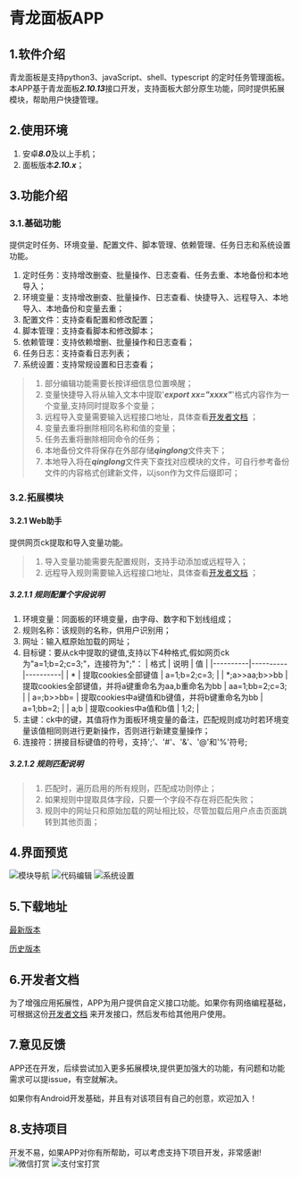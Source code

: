 # 青龙面板APP

## 1.软件介绍

青龙面板是支持python3、javaScript、shell、typescript 的定时任务管理面板。  
本APP基于青龙面板***2.10.13***接口开发，支持面板大部分原生功能，同时提供拓展模块，帮助用户快捷管理。  

## 2.使用环境

1. 安卓***8.0***及以上手机；  
2. 面板版本***2.10.x***；  

## 3.功能介绍

### 3.1.基础功能

提供定时任务、环境变量、配置文件、脚本管理、依赖管理、任务日志和系统设置功能。  

1. 定时任务：支持增改删查、批量操作、日志查看、任务去重、本地备份和本地导入；
2. 环境变量：支持增改删查、批量操作、日志查看、快捷导入、远程导入、本地导入、本地备份和变量去重；
3. 配置文件：支持查看配置和修改配置；
4. 脚本管理：支持查看脚本和修改脚本；
5. 依赖管理：支持依赖增删、批量操作和日志查看；
6. 任务日志：支持查看日志列表；
7. 系统设置：支持常规设置和日志查看；

>1. 部分编辑功能需要长按详细信息位置唤醒；
>2. 变量快捷导入将从输入文本中提取'***export xx="xxxx"***'格式内容作为一个变量,支持同时提取多个变量；
>3. 远程导入变量需要输入远程接口地址，具体查看[开发者文档](https://gitee.com/wsfsp4/QingLong/raw/master/developer.md) ；
>4. 变量去重将删除相同名称和值的变量；
>5. 任务去重将删除相同命令的任务；
>6. 本地备份文件将保存在外部存储***qinglong***文件夹下；
>7. 本地导入将在***qinglong***文件夹下查找对应模块的文件，可自行参考备份文件的内容格式创建新文件，以json作为文件后缀即可；


### 3.2.拓展模块

#### 3.2.1 Web助手

提供网页ck提取和导入变量功能。  

>1. 导入变量功能需要先配置规则，支持手动添加或远程导入；  
>2. 远程导入规则需要输入远程接口地址，具体查看[开发者文档](https://gitee.com/wsfsp4/QingLong/raw/master/developer.md) ；

##### 3.2.1.1 规则配置个字段说明

1. 环境变量：同面板的环境变量，由字母、数字和下划线组成；
2. 规则名称：该规则的名称，供用户识别用；
3. 网址：输入框原始加载的网址；
4. 目标键：要从ck中提取的键值,支持以下4种格式,假如网页ck为"a=1;b=2;c=3;"，连接符为";"： 
   | 格式 | 说明 | 值 |
   |----------|----------|----------| 
   | * | 提取cookies全部键值 | a=1;b=2;c=3; | 
   | *;a>>aa;b>>bb | 提取cookies全部键值，并将a键重命名为aa,b重命名为bb | aa=1;bb=2;c=3; | 
   | a=;b>>bb= | 提取cookies中a键值和b键值，并将b键重命名为bb | a=1;bb=2; | 
   | a;b | 提取cookies中a值和b值 | 1;2; |
5. 主键：ck中的键，其值将作为面板环境变量的备注，匹配规则成功时若环境变量该值相同则进行更新操作，否则进行新建变量操作；
6. 连接符：拼接目标键值的符号，支持';'、'#'、'&'、'@'和'%'符号;

##### 3.2.1.2 规则匹配说明

>1. 匹配时，遍历启用的所有规则，匹配成功则停止；
>2. 如果规则中提取具体字段，只要一个字段不存在将匹配失败；
>3. 规则中的网址只和原始加载的网址相比较，尽管加载后用户点击页面跳转到其他页面；


## 4.界面预览
![模块导航](https://gitee.com/wsfsp4/QingLong/raw/master/static/imgs/preview_1.png)
![代码编辑](https://gitee.com/wsfsp4/QingLong/raw/master/static/imgs/preview_2.png)
![系统设置](https://gitee.com/wsfsp4/QingLong/raw/master/static/imgs/preview_2.png)

## 5.下载地址
[最新版本](https://gitee.com/wsfsp4/QingLong/releases/tag/V1.4)

[历史版本](https://gitee.com/wsfsp4/QingLong/releases)

## 6.开发者文档
为了增强应用拓展性，APP为用户提供自定义接口功能。如果你有网络编程基础，可根据这份[开发者文档](https://gitee.com/wsfsp4/QingLong/raw/master/developer.md) 来开发接口，然后发布给其他用户使用。

## 7.意见反馈

APP还在开发，后续尝试加入更多拓展模块,提供更加强大的功能，有问题和功能需求可以提issue，有空就解决。  

如果你有Android开发基础，并且有对该项目有自己的创意，欢迎加入！

## 8.支持项目
开发不易，如果APP对你有所帮助，可以考虑支持下项目开发，非常感谢!
![微信打赏](https://gitee.com/wsfsp4/QingLong/raw/master/static/imgs/donate_wx.png)
![支付宝打赏](https://gitee.com/wsfsp4/QingLong/raw/master/static/imgs/donate_zfb.png)

